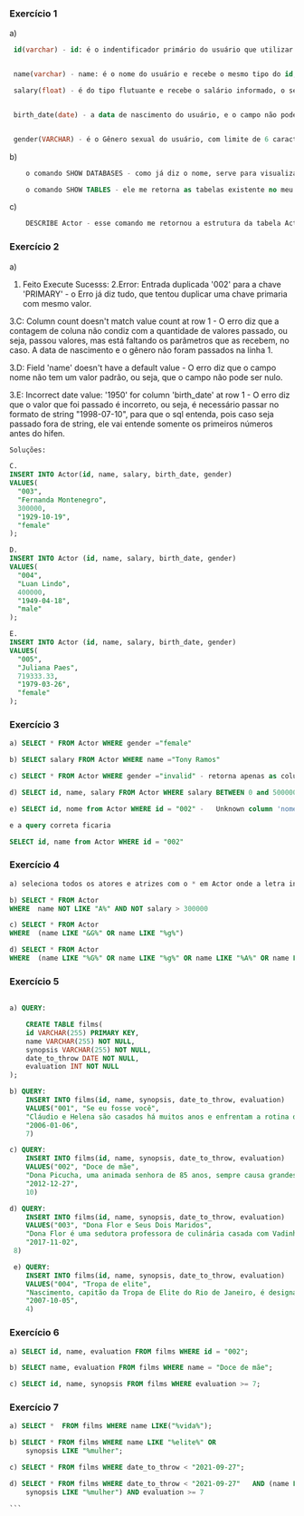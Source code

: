 ### Exercício 1

a)

```sql
 id(varchar) - id: é o indentificador primário do usuário que utilizar o tipo varchar que pode conter letras ou números. Com um limite de 255 caracteres e o campo não pode ser nulo


 name(varchar) - name: é o nome do usuário e recebe o mesmo tipo do id, podendo conter letras e números com um limite de 255 caracteres e o campo não pode ser nulo

 salary(float) - é do tipo flutuante e recebe o salário informado, o seu tipo float recebe o número fracionado ex: 3.2, 4.50000, 45.000  o seu campo não pode ser nulo


 birth_date(date) - a data de nascimento do usuário, e o campo não pode ser nulo.


 gender(VARCHAR) - é o Gênero sexual do usuário, com limite de 6 caracteres e o campo não pode ser nulo

```

b)

```sql
    o comando SHOW DATABASES - como já diz o nome, serve para visualizar a base de dados, a resposta que eu obtive foi do meu schema com o banco de dados que estou utilizando.

    o comando SHOW TABLES - ele me retorna as tabelas existente no meu banco de dados.

```

c)

```sql
    DESCRIBE Actor - esse comando me retornou a estrutura da tabela Actor com os tipos de cada coluna.

```

### Exercício 2

a)

1. Feito Execute Sucesss:
   2.Error: Entrada duplicada '002' para a chave 'PRIMARY' - o Erro já diz tudo, que tentou duplicar uma chave primaria com mesmo valor.

3.C: Column count doesn't match value count at row 1 - O erro diz que a contagem de coluna não condiz com a quantidade de valores passado, ou seja, passou valores, mas está faltando os parâmetros que as recebem, no caso. A data de nascimento e o gênero não foram passados na linha 1.

3.D: Field 'name' doesn't have a default value - O erro diz que o campo nome não tem um valor padrão, ou seja, que o campo não pode ser nulo.

3.E: Incorrect date value: '1950' for column 'birth_date' at row 1 - O erro diz que o valor que foi passado é incorreto, ou seja, é necessário passar no formato de string "1998-07-10", para que o sql entenda, pois caso seja passado fora de string, ele vai entende somente os primeiros números antes do hifen.

```sql
Soluções:

C.
INSERT INTO Actor(id, name, salary, birth_date, gender)
VALUES(
  "003",
  "Fernanda Montenegro",
  300000,
  "1929-10-19",
  "female"
);

D.
INSERT INTO Actor (id, name, salary, birth_date, gender)
VALUES(
  "004",
  "Luan Lindo",
  400000,
  "1949-04-18",
  "male"
);

E.
INSERT INTO Actor (id, name, salary, birth_date, gender)
VALUES(
  "005",
  "Juliana Paes",
  719333.33,
  "1979-03-26",
  "female"
);

```

### Exercício 3

```sql
a) SELECT * FROM Actor WHERE gender ="female"

b) SELECT salary FROM Actor WHERE name ="Tony Ramos"

c) SELECT * FROM Actor WHERE gender ="invalid" - retorna apenas as colunas sem valores.

d) SELECT id, name, salary FROM Actor WHERE salary BETWEEN 0 and 500000;

e) SELECT id, nome from Actor WHERE id = "002" -   Unknown column 'nome' in 'field list' - foi passado um nome desconhecido na nossa lista de campo, o nome certo seria o mesmo que foi inserido na nossa tabela: name.

e a query correta ficaria

SELECT id, name from Actor WHERE id = "002"

```

### Exercício 4

```sql
a) seleciona todos os atores e atrizes com o * em Actor onde a letra inicial do nome seja A ou/or J dentro de parenteses para evitar que a lógica fique errada, e depois o operado and que quer que as duas condições sejam verdadeiras.

b) SELECT * FROM Actor
WHERE  name NOT LIKE "A%" AND NOT salary > 300000

c) SELECT * FROM Actor
WHERE  (name LIKE "&G%" OR name LIKE "%g%")

d) SELECT * FROM Actor
WHERE  (name LIKE "%G%" OR name LIKE "%g%" OR name LIKE "%A%" OR name LIKE "%a%") AND salary BETWEEN 350000 and  900000


```

### Exercício 5

```sql

a) QUERY:

    CREATE TABLE films(
	id VARCHAR(255) PRIMARY KEY,
    name VARCHAR(255) NOT NULL,
    synopsis VARCHAR(255) NOT NULL,
    date_to_throw DATE NOT NULL,
	evaluation INT NOT NULL
);

b) QUERY:
    INSERT INTO films(id, name, synopsis, date_to_throw, evaluation)
    VALUES("001", "Se eu fosse você",
    "Cláudio e Helena são casados há muitos anos e enfrentam a rotina do casamento.  Um dia eles são atingidos por um fenômeno inexplicável e trocam de corpos",
    "2006-01-06",
    7)

c) QUERY:
    INSERT INTO films(id, name, synopsis, date_to_throw, evaluation)
    VALUES("002", "Doce de mãe",
    "Dona Picucha, uma animada senhora de 85 anos, sempre causa grandes confusões. A vida dela e dos seus quatro filhos sofre uma reviravolta depois que Zaida, empregada e amiga de Dona Picucha, anuncia que vai se casar e não poderá mais morar com ela",
    "2012-12-27",
    10)

d) QUERY:
    INSERT INTO films(id, name, synopsis, date_to_throw, evaluation)
    VALUES("003", "Dona Flor e Seus Dois Maridos",
    "Dona Flor é uma sedutora professora de culinária casada com Vadinho, que só quer saber de farras e jogatina nas boates. A vida de abusos acaba por acarretar sua morte precoce.",
    "2017-11-02",
 8)

 e) QUERY:
    INSERT INTO films(id, name, synopsis, date_to_throw, evaluation)
    VALUES("004", "Tropa de elite",
    "Nascimento, capitão da Tropa de Elite do Rio de Janeiro, é designado para chefiar uma das equipes que tem como missão apaziguar o Morro do Turano. ",
    "2007-10-05",
    4)

```

### Exercício 6

```sql
a) SELECT id, name, evaluation FROM films WHERE id = "002";

b) SELECT name, evaluation FROM films WHERE name = "Doce de mãe";

c) SELECT id, name, synopsis FROM films WHERE evaluation >= 7;


```

### Exercício 7

````sql
a) SELECT *  FROM films WHERE name LIKE("%vida%");

b) SELECT * FROM films WHERE name LIKE "%elite%" OR
    synopsis LIKE "%mulher";

c) SELECT * FROM films WHERE date_to_throw < "2021-09-27";

d) SELECT * FROM films WHERE date_to_throw < "2021-09-27"   AND (name LIKE "%elite%" OR
    synopsis LIKE "%mulher") AND evaluation >= 7

```
````
